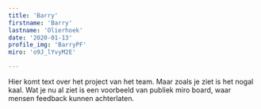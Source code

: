 ```yaml
---
title: 'Barry'
firstname: 'Barry'
lastname: 'Olierhoek'
date: '2020-01-13'
profile_img: 'BarryPF'
miro: 'o9J_lYvyM2E'

---
```


Hier komt text over het project van het team. Maar zoals je ziet is het nogal kaal. Wat je nu al ziet is een voorbeeld van publiek miro board, waar mensen feedback kunnen achterlaten.

